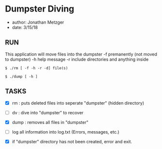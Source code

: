# Dumpster Diving
- author: Jonathan Metzger
- date: 3/15/18

## RUN

This application will move files into the dumpster
 -f premanently (not moved to dumpster)
 -h help message
 -r include directories and anything inside

```
$ ./rm [ -f -h -r -d] file(s)
```


```
$ ./dump [ -h ]
```

## TASKS

- [x] rm : puts deleted files into seperate "dumpster" (hidden directory)

- [ ] dv : dive into "dumpster" to recover 

- [x] dump : removes all files in "dumpster"

- [ ] log all information into log.txt (Errors, messages, etc.)
- [x] if "dumpster" directory has not been created, error and exit.

